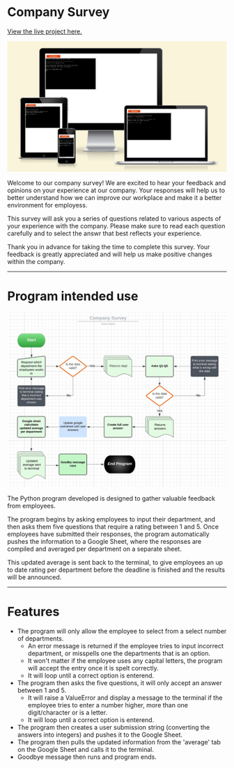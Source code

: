# Company Survey

[View the live project here.](https://company-survey.herokuapp.com/)

![Screeshot of the site on Am I repsonsive](./assets/images/am-i-responsive.jpg)

Welcome to our company survey! We are excited to hear your feedback and opinions on your experience at our company. Your responses will help us to better understand how we can improve our workplace and make it a better environment for employess.

This survey will ask you a series of questions related to various aspects of your experience with the company. Please make sure to read each question carefully and to select the answr that best reflects your experience. 

Thank you in advance for taking the time to complete this survey. Your feedback is greatly appreciated and will help us make positive changes within the company.

---

# Program intended use

![Screeshot of the site on flowchat](./assets/images/flowchart.jpg)

The Python program developed is designed to gather valuable feedback from employees.

The program begins by asking employees to input their department, and then asks them five questions that require a rating between 1 and 5. Once employees have submitted their responses, the program automatically pushes the information to a Google Sheet, where the responses are compiled and averaged per department on a separate sheet.

This updated average is sent back to the terminal, to give employees an up to date rating per department before the deadline is finished and the results will be announced. 

---

# Features

* The program will only allow the employee to select from a select number of departments.
    * An error message is returned if the employee tries to input incorrect department, or misspells one the departments that is an option.
    * It won't matter if the employee uses any capital letters, the program will accept the entry once it is spelt correctly.
    * It will loop until a correct option is enterend.
* The program then asks the five questions, it will only accept an answer between 1 and 5.
    * It will raise a ValueError and display a message to the terminal if the employee tries to enter a number higher, more than one digit/character or is a letter.
    *  It will loop until a correct option is enterend.
* The program then creates a user submission string (converting the answers into integers) and pushes it to the Google Sheet.
* The program then pulls the updated information from the 'average' tab on the Google Sheet and calls it to the terminal. 
* Goodbye message then runs and program ends. 
